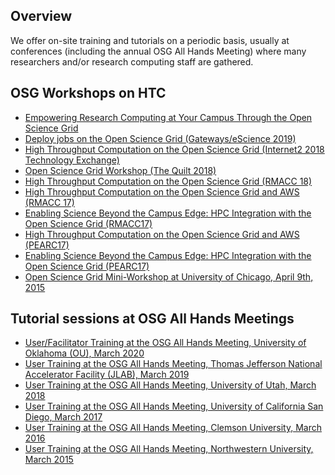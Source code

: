 [title]: - "Previous Training Events"

## Overview

We offer on-site training and tutorials on a periodic basis, usually at conferences (including the annual OSG All Hands Meeting) where many researchers and/or research computing staff are gathered.

## OSG Workshops on HTC

  * [Empowering Research Computing at Your Campus Through the Open Science Grid](https://opensciencegrid.org/Tutorial-PEARC-2020/)
  * [Deploy jobs on the Open Science Grid (Gateways/eScience 2019)](https://swc-osg-workshop.github.io/OSG-UserTraining-Gateways-2019/)
  * [High Throughput Computation on the Open Science Grid (Internet2 2018 Technology Exchange)](https://meetings.internet2.edu/2018-technology-exchange/program-guide/tutorials-workshops/#OSG)
  * [Open Science Grid Workshop (The Quilt 2018)](https://www.thequilt.net/public-event/osg-pre-workshop-session/)
  * [High Throughput Computation on the Open Science Grid (RMACC 18)](https://rmacc2018hpcsymposium.sched.com/event/EbOT/high-throughput-computation-on-the-open-science-grid)
  * [High Throughput Computation on the Open Science Grid and AWS (RMACC 17)](https://rmacc2017hpcsymposium.sched.com/event/AVrR?iframe=no)
  * [Enabling Science Beyond the Campus Edge: HPC Integration with the Open Science Grid (RMACC17)](https://rmacc2017hpcsymposium.sched.com/event/AOrg?iframe=no)
  * [High Throughput Computation on the Open Science Grid and AWS (PEARC17)](https://pearc17.sched.com/event/AQ3M/high-throughput-computation-on-the-open-science-grid-and-aws)
  * [Enabling Science Beyond the Campus Edge: HPC Integration with the Open Science Grid (PEARC17)](https://pearc17.sched.com/event/AQ3V/enabling-science-beyond-the-campus-edge-hpc-integration-with-the-open-science-grid)
  * [Open Science Grid Mini-Workshop at University of Chicago, April 9th, 2015](http://swc-osg-workshop.github.io/MiniOSG-2015-04-09-UChicago/index.html)


## Tutorial sessions at OSG All Hands Meetings

  * [User/Facilitator Training at the OSG All Hands Meeting, University of Oklahoma (OU), March 2020](https://opensciencegrid.org/UserTraining-AHM-2020/)
  * [User Training at the OSG All Hands Meeting, Thomas Jefferson National Accelerator Facility (JLAB), March 2019](https://swc-osg-workshop.github.io/OSG-UserTraining-JLab-2019/)
  * [User Training at the OSG All Hands Meeting, University of Utah, March 2018](https://swc-osg-workshop.github.io/OSG-UserTraining-AHM18/)
  * [User Training at the OSG All Hands Meeting, University of California San Diego, March 2017](https://swc-osg-workshop.github.io/2017-03-09-UCSD-AHM/)
  * [User Training at the OSG All Hands Meeting, Clemson University, March 2016](https://indico.fnal.gov/sessionDisplay.py?sessionId=21&confId=10571#20160317) 
  * [User Training at the OSG All Hands Meeting, Northwestern University, March 2015](https://indico.fnal.gov/sessionDisplay.py?sessionId=6&confId=8580#20150324)
  

